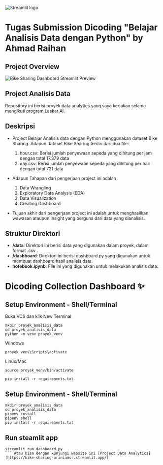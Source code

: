 <img src="https://user-images.githubusercontent.com/7164864/217935870-c0bc60a3-6fc0-4047-b011-7b4c59488c91.png" alt="Streamlit logo"></img>
# Tugas Submission Dicoding "Belajar Analisis Data dengan Python" by Ahmad Raihan

## Project Overview
![Bike Sharing Dashboard Streamlit Preview](https://github.com/user-attachments/assets/10b4ac0c-f89d-419e-bfa9-0e520db6ec4b)

## Project Analisis Data

Repository ini berisi proyek data analytics yang saya kerjakan selama mengikuti program Laskar AI. 

## Deskripsi

- Project Belajar Analisis data dengan Python menggunakan dataset Bike Sharing. Adapun dataset Bike Sharing terdiri dari dua file:
    1. hour.csv: Berisi jumlah penyewaan sepeda yang dihitung per jam dengan total 17.379 data
    2. day.csv: Berisi jumlah penyewaan sepeda yang dihitung per hari dengan total 731 data

- Adapun Tahapan dari pengerjaan project ini adalah :
    1. Data Wrangling
    2. Exploratory Data Analysis (EDA)
    3. Data Visualization
    4. Creating Dashboard
 
-  Tujuan akhir dari pengerjaan project ini adalah untuk menghasilkan wawasan ataupun insight yang berguna dari data yang dianalisis.

## Struktur Direktori

- **/data**: Direktori ini berisi data yang digunakan dalam proyek, dalam format .csv .
- **/dashboard**: Direktori ini berisi dashboard.py yang digunakan untuk membuat dashboard hasil analisis data.
- **notebook.ipynb**: File ini yang digunakan untuk melakukan analisis data.

# Dicoding Collection Dashboard ✨

## Setup Environment - Shell/Terminal
Buka VCS dan klik New Terminal
```
mkdir proyek_analisis_data
cd proyek_analisis_data
python -m venv proyek_venv
```
Windows
```
proyek_venv\Scripts\activate
```
Linux/Mac
```
source proyek_venv/bin/activate
```
```
pip install -r requirements.txt
```

## Setup Environment - Shell/Terminal
```
mkdir proyek_analisis_data
cd proyek_analisis_data
pipenv install
pipenv shell
pip install -r requirements.txt
```
## Run steamlit app
```
streamlit run dashboard.py
``` Atau bisa dengan kunjungi website ini [Project Data Analytics](https://bike-sharing-ariniamsr.streamlit.app/)
